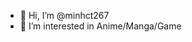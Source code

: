 - 👋 Hi, I’m @minhct267
- 👀 I’m interested in Anime/Manga/Game

<!---
minhct267/minhct267 is a ✨ special ✨ repository because its `README.md` (this file) appears on your GitHub profile.
You can click the Preview link to take a look at your changes.
--->
